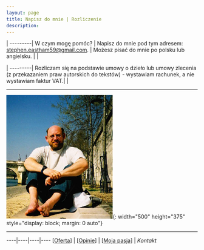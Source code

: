 ```yaml
---
layout: page
title: Napisz do mnie | Rozliczenie
description: 
---
```

|
---------|
W czym mogę pomóc? |
Napisz do mnie pod tym adresem: stephen.eastham59@gmail.com. |
Możesz pisać do mnie po polsku lub angielsku. |
| 

|
---------|
Rozliczam się na podstawie umowy o dzieło lub umowy zlecenia (z przekazaniem praw autorskich do tekstów) - wystawiam rachunek, a nie wystawiam faktur VAT.|
|

---

![](../images/stephen.png){: width="500" height="375" style="display: block; margin: 0 auto"}

---
----|----|----|----
[[Oferta](https://smoothenglish.com)] | [[Opinie](../pages/opinie.html)] | [[Moja pasja](../pages/pasja.html)] | _Kontakt_